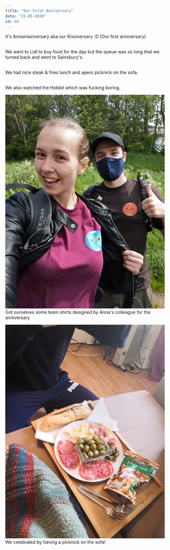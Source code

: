 ```yaml
---
title: "Our First Anniversary"
date: "22-05-2020"
id: 66
---
```

It's Annamaxiversary aka our Kissiversary :D (Our first anniversary) <br><br>

We went to Lidl to buy food for the day but the queue was so long that we turned back and went to Sainsbury's. <br><br>

We had nice steak & fries lunch and apero picknick on the sofa. <br><br>

We also watched the Hobbit which was fucking boring.

![Happy Couple](../images/May/22.jpg)
Got ourselves some team shirts designed by Anna's colleague for the anniversary

![Picknick on the sofa](../images/May/22(1).jpg)
We celebrated by having a picknick on the sofa!


